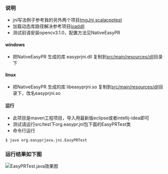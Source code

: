 ### 说明
+ jni写法例子参考我的另外两个项目[ImgJni][1],[scalacpptest][2]
+ 加载动态库路径解决参考项目[loaddll][3]
+ 测试前请安装opencv3.1.0，配置方法见NativeEasyPR

#### windows
+ 把NativeEasyPR 生成的库 easyprjni.dll 复制到[src/main/resources/dll](src/main/resources/dll)目录下

#### linux 
+ 把NativeEasyPR 生成的库 libeasyprjni.so 复制到[src/main/resources/dll](src/main/resources/dll)目录下，改名easyprjni.so

#### 运行
+ 此项目是maven工程项目，导入用最新版eclipse或者intellij-idea即可
+ 测试请运行src/test下org.easypr.jni包下面的EasyPRTest类
+ 命令行运行
```bash
$ java org.easyprjava.jni.EasyPRTest
```

### 运行结果如下图
![EasyPRTest.java效果图](shows.png)

[1]: https://git.oschina.net/smirkcat/ImgJni.git
[2]: https://git.oschina.net/smirkcat/scalacpptest.git
[3]: https://git.oschina.net/smirkcat/loaddll.git